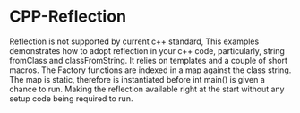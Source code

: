 CPP-Reflection
==============

Reflection is not supported by current c++ standard, This examples demonstrates how to adopt reflection in your c++ code, particularly, string fromClass and classFromString. It relies on templates and a couple of short macros. The Factory functions are indexed in a map against the class string. The map is static, therefore is instantiated before int main() is given a chance to run. Making the reflection available right at the start without any setup code being required to run.
